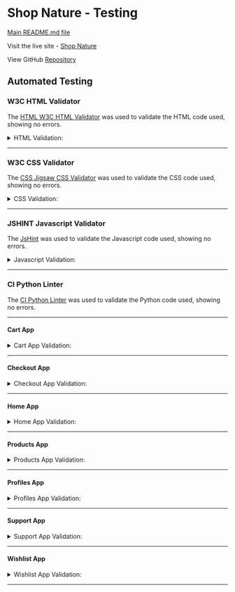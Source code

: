 
# **Shop Nature - Testing** 

[Main README.md file](/README.md)

Visit the live site - [Shop Nature](https://ecommerce-project-uch6.onrender.com "Link to Shop Nature website")

View GitHub [Repository](https://github.com/NikolettaGr/e-commerce)


## Automated Testing

### **W3C HTML Validator**

The [HTML W3C HTML Validator](https://validator.w3.org/#validate_by_uri+with_options) was used to validate the HTML code used, showing no errors.

<details>
<summary>HTML Validation:</summary>

 - Index
 <br>

![Index](documentation/html_validator/home-html-validator.png)

 - Products
 <br>

![Products](documentation/html_validator/products-html%20-valid.png)

  I removed spaces between the friendly name ,but still the validator detecting the same error.


 - Cart
 <br>

![Cart](documentation/html_validator/cart-html-validator.png)

 - Checkout
 <br>

![Checkout](documentation/html_validator/checkout-html-valid.png)

 - Checkout success
 <br>

![Checkout success](documentation/html_validator/success-valid.png)

  - Newsletter
 <br>

![Newsletter](documentation/html_validator/newsletter-valid.png)

  - About the Artist
 <br>

![About Page](documentation/html_validator/about-html-validator.png)

  - Contact Us
 <br>

![Contact Page](documentation/html_validator/contact-html-validator.png)


 - Log in
 <br>

![Log in](documentation/html_validator/login-html-validator.png)

 - Log out
 <br>

![Log out](documentation/html_validator/logout-html-validator.png)

 - Register
 <br>

![Register](documentation/html_validator/logout-html-validator.png)

 - My Profile
 <br>

![My Profile](documentation/html_validator/profile-html-validator.png)

 - Add Product
 <br>

![Add Product](documentation/html_validator/add-product-html-validator.png)

- Wishlist
 <br>

![Wishlist](documentation/html_validator/wishlist-html-validator.png)

</details>

---


### **W3C CSS Validator**

The [CSS Jigsaw CSS Validator](https://jigsaw.w3.org/css-validator/#validate_by_uri) was used to validate the CSS code used, showing no errors.

<details>
<summary>CSS Validation:</summary>

![Base.css](documentation/css_and_js_validator/base-css-validator.png)


![Checkout.css](documentation/css_and_js_validator/checkout-css-validator.png)

</details>

---


### **JSHINT Javascript Validator**

The [JsHint](https://jshint.com/) was used to validate the Javascript code used, showing no errors.

<details>
<summary>Javascript Validation:</summary>

![Javascript Stripe Validator](documentation/css_and_js_validator/js-stripe-validator.png)

![Javascript Validator](documentation/css_and_js_validator/js-validator.png)

</details>

---


### **CI Python Linter**

The [CI Python Linter](https://pep8ci.herokuapp.com/) was used to validate the Python code used, showing no errors.

---

#### Cart App

<details>
<summary>Cart App Validation:</summary>

 - contexts.py
 <br>

![contexts](documentation/python_validator/cart/context-valid.png)

 - urls.py
 <br>

![urls](documentation/python_validator/cart/cart-url.png)

 - views.py
 <br>

![views](documentation/python_validator/cart/cart-vews.png)

</details>

---

#### Checkout App

<details>
<summary>Checkout App Validation:</summary>

 - admin.py
 <br>

![admin](documentation/python_validator/checkout/checkout-admin.png)

 - forms.py
 <br>

![forms](documentation/python_validator/checkout/checkout-forms.png)

 - models.py
 <br>

![models](documentation/python_validator/checkout/checkout-models.png)

 - signals.py
 <br>

![signals](documentation/python_validator/checkout/checkout-signals.png)

 - urls.py
 <br>

![urls](documentation/python_validator/checkout/checkout-urls.png)

 - views.py
 <br>

</details>

---


#### Home App

<details>
<summary>Home App Validation:</summary>

 - urls.py
 <br>

![urls](documentation/python_validator/home/home-urls.png)

 - views.py
 <br>

![views](documentation/python_validator/home/home-views.png)

</details>

---

#### Products App

<details>
<summary>Products App Validation:</summary>

 - admin.py
 <br>

![admin](documentation/python_validator/products/products-admin.png)

 - forms.py
 <br>

![forms](documentation/python_validator/products/products-forms.png)

 - models.py
 <br>

![models](documentation/python_validator/products/products-models.png)

 - urls.py
 <br>

![urls](documentation/python_validator/products/products-urls.png)

 - views.py
 <br>

![views](documentation/python_validator/products/products-views.png)


</details>

---

#### Profiles App

<details>
<summary>Profiles App Validation:</summary>

 - forms.py
 <br>

![forms](documentation/python_validator/profiles/profiles-forms.png)

 - models.py
 <br>

![models](documentation/python_validator/profiles/profiles-models.png)

 - urls.py
 <br>

![urls](documentation/python_validator/profiles/profiles-urls.png)

 - views.py
 <br>

![views](documentation/python_validator/profiles/profiles-views.png)

</details>

---

#### Support App

<details>
<summary>Support App Validation:</summary>

 - forms.py
 <br>

![forms](documentation/python_validator/support/support-forms.png)

 - models.py
 <br>

![models](documentation/python_validator/support/support-models.png)

 - urls.py
 <br>

![urls](documentation/python_validator/support/support-urls.png)

 - views.py
 <br>

![views](/
documentation/python_validator/support/support-views.png)

</details>

---

#### Wishlist App

<details>
<summary>Wishlist App Validation:</summary>

 - models.py
 <br>

![models](/documentation/python_validator/wishlist/wish;ist-models.png)

 - urls.py
 <br>

![urls](documentation/python_validator/wishlist/wishlist-urls.png)

 - views.py
 <br>

![views](documentation/python_validator/wishlist/wishlist-views.png)

</details>


---
